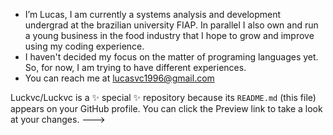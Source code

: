 - I’m Lucas, I am currently a systems analysis and development undergrad at the brazilian university FIAP. In parallel I also own and run a young business in the food industry that I hope to grow and improve using my coding experience.
- I haven't decided my focus on the matter of programing languages yet. So, for now, I am trying to have different experiences.
- You can reach me at lucasvc1996@gmail.com


Luckvc/Luckvc is a ✨ special ✨ repository because its `README.md` (this file) appears on your GitHub profile.
You can click the Preview link to take a look at your changes.
--->
